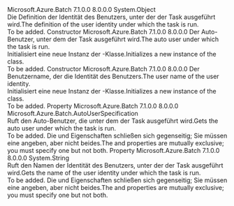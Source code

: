 <Type Name="UserIdentity" FullName="Microsoft.Azure.Batch.UserIdentity">
  <TypeSignature Language="C#" Value="public class UserIdentity" />
  <TypeSignature Language="ILAsm" Value=".class public auto ansi beforefieldinit UserIdentity extends System.Object" />
  <TypeSignature Language="DocId" Value="T:Microsoft.Azure.Batch.UserIdentity" />
  <TypeSignature Language="VB.NET" Value="Public Class UserIdentity" />
  <TypeSignature Language="F#" Value="type UserIdentity = class&#xA;    interface ITransportObjectProvider&lt;UserIdentity&gt;&#xA;    interface IPropertyMetadata&#xA;    interface IModifiable&#xA;    interface IReadOnly" />
  <AssemblyInfo>
    <AssemblyName>Microsoft.Azure.Batch</AssemblyName>
    <AssemblyVersion>7.1.0.0</AssemblyVersion>
    <AssemblyVersion>8.0.0.0</AssemblyVersion>
  </AssemblyInfo>
  <Base>
    <BaseTypeName>System.Object</BaseTypeName>
  </Base>
  <Interfaces />
  <Docs>
    <summary>
            <span data-ttu-id="b08f2-101">Die Definition der Identität des Benutzers, unter der der Task ausgeführt wird.</span><span class="sxs-lookup"><span data-stu-id="b08f2-101">The definition of the user identity under which the task is run.</span></span>
            </summary>
    <remarks>To be added.</remarks>
  </Docs>
  <Members>
    <Member MemberName=".ctor">
      <MemberSignature Language="C#" Value="public UserIdentity (Microsoft.Azure.Batch.AutoUserSpecification autoUserSpecification);" />
      <MemberSignature Language="ILAsm" Value=".method public hidebysig specialname rtspecialname instance void .ctor(class Microsoft.Azure.Batch.AutoUserSpecification autoUserSpecification) cil managed" />
      <MemberSignature Language="DocId" Value="M:Microsoft.Azure.Batch.UserIdentity.#ctor(Microsoft.Azure.Batch.AutoUserSpecification)" />
      <MemberSignature Language="F#" Value="new Microsoft.Azure.Batch.UserIdentity : Microsoft.Azure.Batch.AutoUserSpecification -&gt; Microsoft.Azure.Batch.UserIdentity" Usage="new Microsoft.Azure.Batch.UserIdentity autoUserSpecification" />
      <MemberType>Constructor</MemberType>
      <AssemblyInfo>
        <AssemblyName>Microsoft.Azure.Batch</AssemblyName>
        <AssemblyVersion>7.1.0.0</AssemblyVersion>
        <AssemblyVersion>8.0.0.0</AssemblyVersion>
      </AssemblyInfo>
      <Parameters>
        <Parameter Name="autoUserSpecification" Type="Microsoft.Azure.Batch.AutoUserSpecification" />
      </Parameters>
      <Docs>
        <param name="autoUserSpecification"><span data-ttu-id="b08f2-102">Der Auto-Benutzer, unter dem der Task ausgeführt wird.</span><span class="sxs-lookup"><span data-stu-id="b08f2-102">The auto user under which the task is run.</span></span></param>
        <summary>
            <span data-ttu-id="b08f2-103">Initialisiert eine neue Instanz der <see cref="T:Microsoft.Azure.Batch.UserIdentity" />-Klasse.</span><span class="sxs-lookup"><span data-stu-id="b08f2-103">Initializes a new instance of the <see cref="T:Microsoft.Azure.Batch.UserIdentity" /> class.</span></span>
            </summary>
        <remarks>To be added.</remarks>
      </Docs>
    </Member>
    <Member MemberName=".ctor">
      <MemberSignature Language="C#" Value="public UserIdentity (string userName);" />
      <MemberSignature Language="ILAsm" Value=".method public hidebysig specialname rtspecialname instance void .ctor(string userName) cil managed" />
      <MemberSignature Language="DocId" Value="M:Microsoft.Azure.Batch.UserIdentity.#ctor(System.String)" />
      <MemberSignature Language="VB.NET" Value="Public Sub New (userName As String)" />
      <MemberSignature Language="F#" Value="new Microsoft.Azure.Batch.UserIdentity : string -&gt; Microsoft.Azure.Batch.UserIdentity" Usage="new Microsoft.Azure.Batch.UserIdentity userName" />
      <MemberType>Constructor</MemberType>
      <AssemblyInfo>
        <AssemblyName>Microsoft.Azure.Batch</AssemblyName>
        <AssemblyVersion>7.1.0.0</AssemblyVersion>
        <AssemblyVersion>8.0.0.0</AssemblyVersion>
      </AssemblyInfo>
      <Parameters>
        <Parameter Name="userName" Type="System.String" />
      </Parameters>
      <Docs>
        <param name="userName"><span data-ttu-id="b08f2-104">Der Benutzername, der die Identität des Benutzers.</span><span class="sxs-lookup"><span data-stu-id="b08f2-104">The user name of the user identity.</span></span></param>
        <summary>
            <span data-ttu-id="b08f2-105">Initialisiert eine neue Instanz der <see cref="T:Microsoft.Azure.Batch.UserIdentity" />-Klasse.</span><span class="sxs-lookup"><span data-stu-id="b08f2-105">Initializes a new instance of the <see cref="T:Microsoft.Azure.Batch.UserIdentity" /> class.</span></span>
            </summary>
        <remarks>To be added.</remarks>
      </Docs>
    </Member>
    <Member MemberName="AutoUser">
      <MemberSignature Language="C#" Value="public Microsoft.Azure.Batch.AutoUserSpecification AutoUser { get; }" />
      <MemberSignature Language="ILAsm" Value=".property instance class Microsoft.Azure.Batch.AutoUserSpecification AutoUser" />
      <MemberSignature Language="DocId" Value="P:Microsoft.Azure.Batch.UserIdentity.AutoUser" />
      <MemberSignature Language="VB.NET" Value="Public ReadOnly Property AutoUser As AutoUserSpecification" />
      <MemberSignature Language="F#" Value="member this.AutoUser : Microsoft.Azure.Batch.AutoUserSpecification" Usage="Microsoft.Azure.Batch.UserIdentity.AutoUser" />
      <MemberType>Property</MemberType>
      <AssemblyInfo>
        <AssemblyName>Microsoft.Azure.Batch</AssemblyName>
        <AssemblyVersion>7.1.0.0</AssemblyVersion>
        <AssemblyVersion>8.0.0.0</AssemblyVersion>
      </AssemblyInfo>
      <ReturnValue>
        <ReturnType>Microsoft.Azure.Batch.AutoUserSpecification</ReturnType>
      </ReturnValue>
      <Docs>
        <summary>
            <span data-ttu-id="b08f2-106">Ruft den Auto-Benutzer, die unter dem der Task ausgeführt wird.</span><span class="sxs-lookup"><span data-stu-id="b08f2-106">Gets the auto user under which the task is run.</span></span>
            </summary>
        <value>To be added.</value>
        <remarks>
            <span data-ttu-id="b08f2-107">Die <see cref="P:Microsoft.Azure.Batch.UserIdentity.UserName" /> und <see cref="P:Microsoft.Azure.Batch.UserIdentity.AutoUser" /> Eigenschaften schließen sich gegenseitig; Sie müssen eine angeben, aber nicht beides.</span><span class="sxs-lookup"><span data-stu-id="b08f2-107">The <see cref="P:Microsoft.Azure.Batch.UserIdentity.UserName" /> and <see cref="P:Microsoft.Azure.Batch.UserIdentity.AutoUser" /> properties are mutually exclusive; you must specify one but not both.</span></span>
            </remarks>
      </Docs>
    </Member>
    <Member MemberName="UserName">
      <MemberSignature Language="C#" Value="public string UserName { get; }" />
      <MemberSignature Language="ILAsm" Value=".property instance string UserName" />
      <MemberSignature Language="DocId" Value="P:Microsoft.Azure.Batch.UserIdentity.UserName" />
      <MemberSignature Language="VB.NET" Value="Public ReadOnly Property UserName As String" />
      <MemberSignature Language="F#" Value="member this.UserName : string" Usage="Microsoft.Azure.Batch.UserIdentity.UserName" />
      <MemberType>Property</MemberType>
      <AssemblyInfo>
        <AssemblyName>Microsoft.Azure.Batch</AssemblyName>
        <AssemblyVersion>7.1.0.0</AssemblyVersion>
        <AssemblyVersion>8.0.0.0</AssemblyVersion>
      </AssemblyInfo>
      <ReturnValue>
        <ReturnType>System.String</ReturnType>
      </ReturnValue>
      <Docs>
        <summary>
            <span data-ttu-id="b08f2-108">Ruft den Namen der Identität des Benutzers, unter der der Task ausgeführt wird.</span><span class="sxs-lookup"><span data-stu-id="b08f2-108">Gets the name of the user identity under which the task is run.</span></span>
            </summary>
        <value>To be added.</value>
        <remarks>
            <span data-ttu-id="b08f2-109">Die <see cref="P:Microsoft.Azure.Batch.UserIdentity.UserName" /> und <see cref="P:Microsoft.Azure.Batch.UserIdentity.AutoUser" /> Eigenschaften schließen sich gegenseitig; Sie müssen eine angeben, aber nicht beides.</span><span class="sxs-lookup"><span data-stu-id="b08f2-109">The <see cref="P:Microsoft.Azure.Batch.UserIdentity.UserName" /> and <see cref="P:Microsoft.Azure.Batch.UserIdentity.AutoUser" /> properties are mutually exclusive; you must specify one but not both.</span></span>
            </remarks>
      </Docs>
    </Member>
  </Members>
</Type>